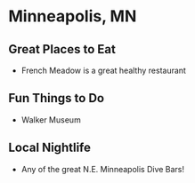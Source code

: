 # Minneapolis, MN

## Great Places to Eat
- French Meadow is a great healthy restaurant
## Fun Things to Do
- Walker Museum
## Local Nightlife
- Any of the great N.E. Minneapolis Dive Bars!
